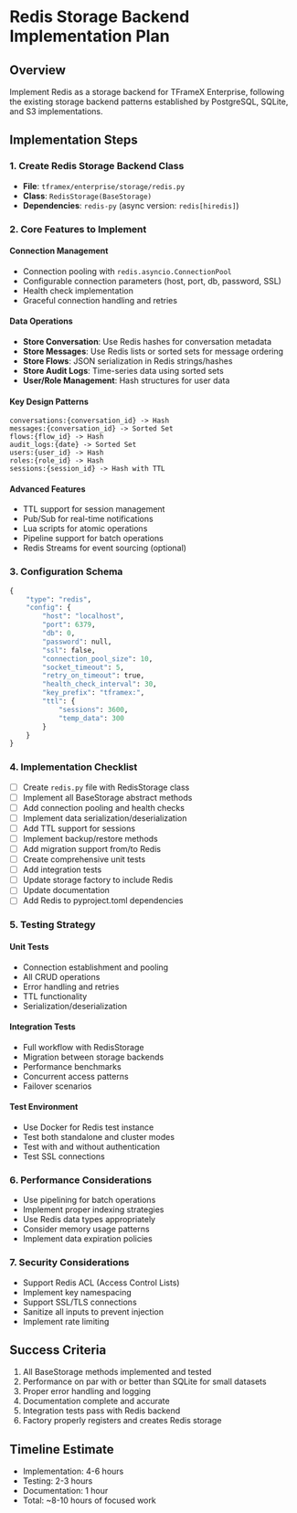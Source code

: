 # Redis Storage Backend Implementation Plan

## Overview
Implement Redis as a storage backend for TFrameX Enterprise, following the existing storage backend patterns established by PostgreSQL, SQLite, and S3 implementations.

## Implementation Steps

### 1. Create Redis Storage Backend Class
- **File**: `tframex/enterprise/storage/redis.py`
- **Class**: `RedisStorage(BaseStorage)`
- **Dependencies**: `redis-py` (async version: `redis[hiredis]`)

### 2. Core Features to Implement

#### Connection Management
- Connection pooling with `redis.asyncio.ConnectionPool`
- Configurable connection parameters (host, port, db, password, SSL)
- Health check implementation
- Graceful connection handling and retries

#### Data Operations
- **Store Conversation**: Use Redis hashes for conversation metadata
- **Store Messages**: Use Redis lists or sorted sets for message ordering
- **Store Flows**: JSON serialization in Redis strings/hashes
- **Store Audit Logs**: Time-series data using sorted sets
- **User/Role Management**: Hash structures for user data

#### Key Design Patterns
```
conversations:{conversation_id} -> Hash
messages:{conversation_id} -> Sorted Set
flows:{flow_id} -> Hash
audit_logs:{date} -> Sorted Set
users:{user_id} -> Hash
roles:{role_id} -> Hash
sessions:{session_id} -> Hash with TTL
```

#### Advanced Features
- TTL support for session management
- Pub/Sub for real-time notifications
- Lua scripts for atomic operations
- Pipeline support for batch operations
- Redis Streams for event sourcing (optional)

### 3. Configuration Schema
```python
{
    "type": "redis",
    "config": {
        "host": "localhost",
        "port": 6379,
        "db": 0,
        "password": null,
        "ssl": false,
        "connection_pool_size": 10,
        "socket_timeout": 5,
        "retry_on_timeout": true,
        "health_check_interval": 30,
        "key_prefix": "tframex:",
        "ttl": {
            "sessions": 3600,
            "temp_data": 300
        }
    }
}
```

### 4. Implementation Checklist

- [ ] Create `redis.py` file with RedisStorage class
- [ ] Implement all BaseStorage abstract methods
- [ ] Add connection pooling and health checks
- [ ] Implement data serialization/deserialization
- [ ] Add TTL support for sessions
- [ ] Implement backup/restore methods
- [ ] Add migration support from/to Redis
- [ ] Create comprehensive unit tests
- [ ] Add integration tests
- [ ] Update storage factory to include Redis
- [ ] Update documentation
- [ ] Add Redis to pyproject.toml dependencies

### 5. Testing Strategy

#### Unit Tests
- Connection establishment and pooling
- All CRUD operations
- Error handling and retries
- TTL functionality
- Serialization/deserialization

#### Integration Tests
- Full workflow with RedisStorage
- Migration between storage backends
- Performance benchmarks
- Concurrent access patterns
- Failover scenarios

#### Test Environment
- Use Docker for Redis test instance
- Test both standalone and cluster modes
- Test with and without authentication
- Test SSL connections

### 6. Performance Considerations
- Use pipelining for batch operations
- Implement proper indexing strategies
- Use Redis data types appropriately
- Consider memory usage patterns
- Implement data expiration policies

### 7. Security Considerations
- Support Redis ACL (Access Control Lists)
- Implement key namespacing
- Support SSL/TLS connections
- Sanitize all inputs to prevent injection
- Implement rate limiting

## Success Criteria
1. All BaseStorage methods implemented and tested
2. Performance on par with or better than SQLite for small datasets
3. Proper error handling and logging
4. Documentation complete and accurate
5. Integration tests pass with Redis backend
6. Factory properly registers and creates Redis storage

## Timeline Estimate
- Implementation: 4-6 hours
- Testing: 2-3 hours
- Documentation: 1 hour
- Total: ~8-10 hours of focused work
